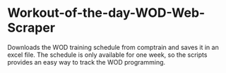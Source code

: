 # Workout-of-the-day-WOD-Web-Scraper
Downloads the WOD training schedule from comptrain and saves it in an excel file. The schedule is only available for one week, so the scripts provides an easy way to track the WOD programming.
